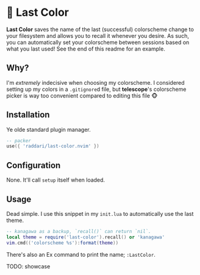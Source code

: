 # 🎨 Last Color
**Last Color** saves the name of the last (successful) colorscheme change to your filesystem and allows you to recall it whenever you desire. As such, you can automatically set your colorscheme between sessions based on what you last used! See the end of this readme for an example.

## Why?
I'm *extremely* indecisive when choosing my colorscheme. I considered setting up my colors in a `.gitignore`d file, but **telescope**'s colorscheme picker is way too convenient compared to editing this file 🐵

## Installation
Ye olde standard plugin manager.
```lua
-- packer
use({ 'raddari/last-color.nvim' })
```

## Configuration
None. It'll call `setup` itself when loaded.

## Usage
Dead simple. I use this snippet in my `init.lua` to automatically use the last theme.
```lua
-- kanagawa as a backup, `recall()` can return `nil`.
local theme = require('last-color').recall() or 'kanagawa'
vim.cmd(('colorscheme %s'):format(theme))
```
There's also an Ex command to print the name; `:LastColor`.

TODO: showcase
